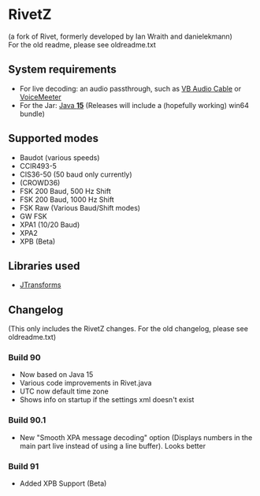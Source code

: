 # RivetZ
(a fork of Rivet, formerly developed by Ian Wraith and danielekmann)  
For the old readme, please see oldreadme.txt
## System requirements  
- For live decoding: an audio passthrough, such as [VB Audio Cable](https://vb-audio.com/Cable/) or [VoiceMeeter](https://vb-audio.com/Voicemeeter/)
- For the Jar: [Java **15**](https://www.oracle.com/de/java/technologies/javase-jdk15-downloads.html) (Releases will include a (hopefully working) win64 bundle)
## Supported modes
- Baudot (various speeds)
- CCIR493-5
- CIS36-50 (50 baud only currently)
- (CROWD36)  
- FSK 200 Baud, 500 Hz Shift
- FSK 200 Baud, 1000 Hz Shift
- FSK Raw (Various Baud/Shift modes)
- GW FSK
- XPA1 (10/20 Baud)
- XPA2
- XPB (Beta)
## Libraries used
- [JTransforms](http://sites.google.com/site/piotrwendykier/software/jtransforms)
## Changelog
(This only includes the RivetZ changes. For the old changelog, please see oldreadme.txt)
### Build 90
- Now based on Java 15
- Various code improvements in Rivet.java 
- UTC now default time zone
- Shows info on startup if the settings xml doesn't exist
### Build 90.1
- New "Smooth XPA message decoding" option (Displays numbers in the main part live instead of using a line buffer). Looks better
### Build 91
- Added XPB Support (Beta)
